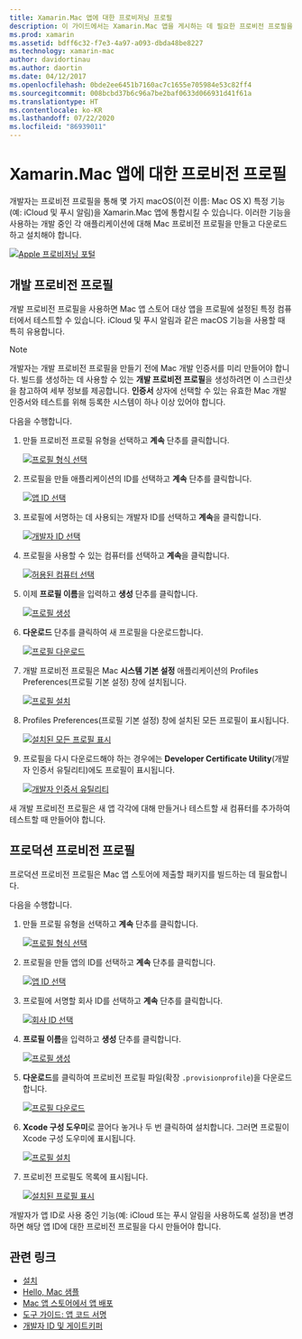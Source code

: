 ```yaml
---
title: Xamarin.Mac 앱에 대한 프로비저닝 프로필
description: 이 가이드에서는 Xamarin.Mac 앱을 게시하는 데 필요한 프로비전 프로필을 만드는 방법을 안내합니다.
ms.prod: xamarin
ms.assetid: bdff6c32-f7e3-4a97-a093-dbda48be8227
ms.technology: xamarin-mac
author: davidortinau
ms.author: daortin
ms.date: 04/12/2017
ms.openlocfilehash: 0bde2ee6451b7160ac7c1655e705984e53c82ff4
ms.sourcegitcommit: 008bcbd37b6c96a7be2baf0633d066931d41f61a
ms.translationtype: HT
ms.contentlocale: ko-KR
ms.lasthandoff: 07/22/2020
ms.locfileid: "86939011"
---
```

# <a name="provisioning-profiles-for-xamarinmac-apps"></a>Xamarin.Mac 앱에 대한 프로비전 프로필

개발자는 프로비전 프로필을 통해 몇 가지 macOS(이전 이름: Mac OS X) 특정 기능(예: iCloud 및 푸시 알림)을 Xamarin.Mac 앱에 통합시킬 수 있습니다. 이러한 기능을 사용하는 개발 중인 각 애플리케이션에 대해 Mac 프로비전 프로필을 만들고 다운로드하고 설치해야 합니다.

[![Apple 프로비저닝 포털](profiles-images/certif13.png)](profiles-images/certif13.png#lightbox)

## <a name="development-provisioning-profile"></a>개발 프로비전 프로필

개발 프로비전 프로필을 사용하면 Mac 앱 스토어 대상 앱을 프로필에 설정된 특정 컴퓨터에서 테스트할 수 있습니다. iCloud 및 푸시 알림과 같은 macOS 기능을 사용할 때 특히 유용합니다.

> [!NOTE]
> 개발자는 개발 프로비전 프로필을 만들기 전에 Mac 개발 인증서를 미리 만들어야 합니다. 빌드를 생성하는 데 사용할 수 있는 **개발 프로비전 프로필**을 생성하려면 이 스크린샷을 참고하여 세부 정보를 제공합니다. **인증서** 상자에 선택할 수 있는 유효한 Mac 개발 인증서와 테스트를 위해 등록한 시스템이 하나 이상 있어야 합니다.

다음을 수행합니다.

1. 만들 프로비전 프로필 유형을 선택하고 **계속** 단추를 클릭합니다.

    [![프로필 형식 선택](profiles-images/certif14.png)](profiles-images/certif14.png#lightbox)
2. 프로필을 만들 애플리케이션의 ID를 선택하고 **계속** 단추를 클릭합니다.

    [![앱 ID 선택](profiles-images/certif15.png)](profiles-images/certif15.png#lightbox)
3. 프로필에 서명하는 데 사용되는 개발자 ID를 선택하고 **계속**을 클릭합니다.

    [![개발자 ID 선택](profiles-images/certif16.png)](profiles-images/certif16.png#lightbox)
4. 프로필을 사용할 수 있는 컴퓨터를 선택하고 **계속**을 클릭합니다.

    [![허용된 컴퓨터 선택](profiles-images/certif17.png)](profiles-images/certif17.png#lightbox)
5. 이제 **프로필 이름**을 입력하고 **생성** 단추를 클릭합니다.

    [![프로필 생성](profiles-images/certif18.png)](profiles-images/certif18.png#lightbox)
6. **다운로드** 단추를 클릭하여 새 프로필을 다운로드합니다.

    [![프로필 다운로드](profiles-images/certif19.png)](profiles-images/certif19.png#lightbox)
7. 개발 프로비전 프로필은 Mac **시스템 기본 설정** 애플리케이션의 Profiles Preferences(프로필 기본 설정) 창에 설치됩니다.

    [![프로필 설치](profiles-images/certif20.png)](profiles-images/certif20.png#lightbox)
8. Profiles Preferences(프로필 기본 설정) 창에 설치된 모든 프로필이 표시됩니다.

    [![설치된 모든 프로필 표시](profiles-images/image47.png)](profiles-images/image47.png#lightbox)
9. 프로필을 다시 다운로드해야 하는 경우에는 **Developer Certificate Utility**(개발자 인증서 유틸리티)에도 프로필이 표시됩니다.

    [![개발자 인증서 유틸리티](profiles-images/image48.png)](profiles-images/image48.png#lightbox)

새 개발 프로비전 프로필은 새 앱 각각에 대해 만들거나 테스트할 새 컴퓨터를 추가하여 테스트할 때 만들어야 합니다.

## <a name="production-provisioning-profile"></a>프로덕션 프로비전 프로필

프로덕션 프로비전 프로필은 Mac 앱 스토어에 제출할 패키지를 빌드하는 데 필요합니다.

다음을 수행합니다.

1. 만들 프로필 유형을 선택하고 **계속** 단추를 클릭합니다.

    [![프로필 형식 선택](profiles-images/certif21.png)](profiles-images/certif21.png#lightbox)
2. 프로필을 만들 앱의 ID를 선택하고 **계속** 단추를 클릭합니다.

    [![앱 ID 선택](profiles-images/certif15.png)](profiles-images/certif15.png#lightbox)
3. 프로필에 서명할 회사 ID를 선택하고 **계속** 단추를 클릭합니다.

    [![회사 ID 선택](profiles-images/certif23.png)](profiles-images/certif23.png#lightbox)
4. **프로필 이름**을 입력하고 **생성** 단추를 클릭합니다.

    [![프로필 생성](profiles-images/certif24.png)](profiles-images/certif24.png#lightbox)
5. **다운로드**를 클릭하여 프로비전 프로필 파일(확장 `.provisionprofile`)을 다운로드합니다.

    [![프로필 다운로드](profiles-images/certif25.png)](profiles-images/certif25.png#lightbox)
6. **Xcode 구성 도우미**로 끌어다 놓거나 두 번 클릭하여 설치합니다. 그러면 프로필이 Xcode 구성 도우미에 표시됩니다.

    [![프로필 설치](profiles-images/image51.png)](profiles-images/image51.png#lightbox)
7. 프로비전 프로필도 목록에 표시됩니다.

    [![설치된 프로필 표시](profiles-images/certif26.png)](profiles-images/certif26.png#lightbox)

개발자가 앱 ID로 사용 중인 기능(예: iCloud 또는 푸시 알림을 사용하도록 설정)을 변경하면 해당 앱 ID에 대한 프로비전 프로필을 다시 만들어야 합니다.

## <a name="related-links"></a>관련 링크

- [설치](~//mac/get-started/installation.md)
- [Hello, Mac 샘플](~//mac/get-started/hello-mac.md)
- [Mac 앱 스토어에서 앱 배포](https://developer.apple.com/devcenter/mac/checklist/)
- [도구 가이드: 앱 코드 서명](https://developer.apple.com/library/mac/#documentation/ToolsLanguages/Conceptual/OSXWorkflowGuide/CodeSigning/CodeSigning.html)
- [개발자 ID 및 게이트키퍼](https://developer.apple.com/developer-id/)
